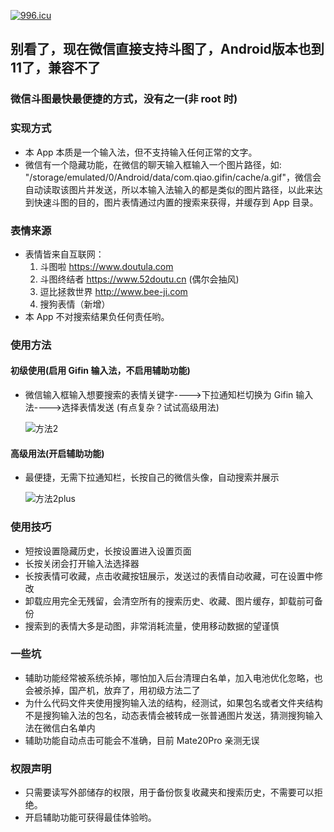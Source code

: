 [![996.icu](https://img.shields.io/badge/link-996.icu-red.svg)](https://996.icu)


## 别看了，现在微信直接支持斗图了，Android版本也到11了，兼容不了

### 微信斗图最快最便捷的方式，没有之一(非 root 时)

### 实现方式
* 本 App 本质是一个输入法，但不支持输入任何正常的文字。
* 微信有一个隐藏功能，在微信的聊天输入框输入一个图片路径，如: "/storage/emulated/0/Android/data/com.qiao.gifin/cache/a.gif"，微信会自动读取该图片并发送，所以本输入法输入的都是类似的图片路径，以此来达到快速斗图的目的，图片表情通过内置的搜索来获得，并缓存到 App 目录。

### 表情来源
* 表情皆来自互联网：
    1. 斗图啦 https://www.doutula.com
    2. 斗图终结者 https://www.52doutu.cn (偶尔会抽风)
    3. 逗比拯救世界 http://www.bee-ji.com
    4. 搜狗表情（新增）
* 本 App 不对搜索结果负任何责任哟。

### 使用方法
#### 初级使用(启用 Gifin 输入法，不启用辅助功能)
* 微信输入框输入想要搜索的表情关键字---->下拉通知栏切换为 Gifin 输入法---->选择表情发送 (有点复杂？试试高级用法)

    ![方法2](images/方法2.gif)

#### 高级用法(开启辅助功能)
* 最便捷，无需下拉通知栏，长按自己的微信头像，自动搜索并展示

    ![方法2plus](images/方法2plus.gif)

### 使用技巧
 * 短按设置隐藏历史，长按设置进入设置页面
 * 长按关闭会打开输入法选择器
 * 长按表情可收藏，点击收藏按钮展示，发送过的表情自动收藏，可在设置中修改
 * 卸载应用完全无残留，会清空所有的搜索历史、收藏、图片缓存，卸载前可备份
 * 搜索到的表情大多是动图，非常消耗流量，使用移动数据的望谨慎

### 一些坑
* 辅助功能经常被系统杀掉，哪怕加入后台清理白名单，加入电池优化忽略，也会被杀掉，国产机，放弃了，用初级方法二了
* 为什么代码文件夹使用搜狗输入法的结构，经测试，如果包名或者文件夹结构不是搜狗输入法的包名，动态表情会被转成一张普通图片发送，猜测搜狗输入法在微信白名单内
* 辅助功能自动点击可能会不准确，目前 Mate20Pro 亲测无误

### 权限声明
* 只需要读写外部储存的权限，用于备份恢复收藏夹和搜索历史，不需要可以拒绝。
* 开启辅助功能可获得最佳体验哟。
